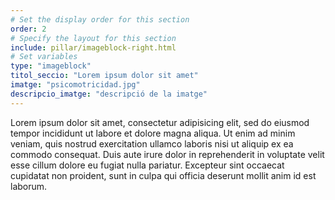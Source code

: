 ```yaml
---
# Set the display order for this section
order: 2
# Specify the layout for this section
include: pillar/imageblock-right.html
# Set variables
type: "imageblock"
titol_seccio: "Lorem ipsum dolor sit amet"
imatge: "psicomotricidad.jpg"
descripcio_imatge: "descripció de la imatge"
---
```

Lorem ipsum dolor sit amet, consectetur adipisicing elit, sed do eiusmod tempor incididunt ut labore et dolore magna aliqua. Ut enim ad minim veniam, quis nostrud exercitation ullamco laboris nisi ut aliquip ex ea commodo consequat. Duis aute irure dolor in reprehenderit in voluptate velit esse cillum dolore eu fugiat nulla pariatur. Excepteur sint occaecat cupidatat non proident, sunt in culpa qui officia deserunt mollit anim id est laborum.
